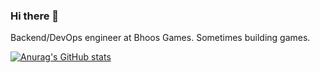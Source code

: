 ### Hi there 👋

<!--
**aayushprime/aayushprime** is a ✨ _special_ ✨ repository because its `README.md` (this file) appears on your GitHub profile.

Here are some ideas to get you started:




-->
Backend/DevOps engineer at Bhoos Games.
Sometimes building games.

[![Anurag's GitHub stats](https://github-readme-stats.vercel.app/api?username=aayushprime&show_icons=true&theme=dark)](https://github.com/anuraghazra/github-readme-stats)

